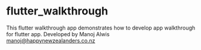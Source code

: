# flutter_walkthrough

This flutter walkthrough app demonstrates how to develop app walkthrough for flutter app.
Developed by Manoj Alwis manoj@happynewzealanders.co.nz
